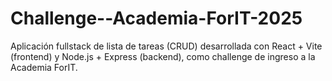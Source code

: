 # Challenge--Academia-ForIT-2025
Aplicación fullstack de lista de tareas (CRUD) desarrollada con React + Vite (frontend) y Node.js + Express (backend), como challenge de ingreso a la Academia ForIT.
